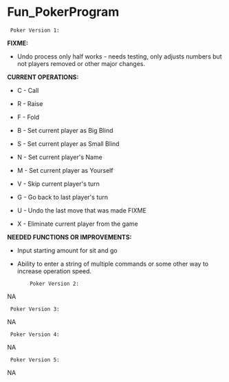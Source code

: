 # Fun_PokerProgram

     Poker Version 1:

**FIXME:**

 - Undo process only half works - needs testing, only adjusts numbers but not players removed or other major changes.


**CURRENT OPERATIONS:**


- C - Call                     

- R - Raise                     

- F - Fold                       

- B - Set current player as Big Blind     

- S - Set current player as Small Blind   

- N - Set current player's Name

- M - Set current player as Yourself     

- V - Skip current player's turn     

- G - Go back to last player's turn

- U - Undo the last move that was made FIXME

- X - Eliminate current player from the game   





**NEEDED FUNCTIONS OR IMPROVEMENTS:**

- Input starting amount for sit and go

- Ability to enter a string of multiple commands or some other way to increase operation speed.





















          Poker Version 2:
     
NA





















     Poker Version 3:     
     
NA

















     Poker Version 4:  
     
NA
















     Poker Version 5:       

NA
